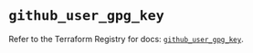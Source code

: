 # `github_user_gpg_key`

Refer to the Terraform Registry for docs: [`github_user_gpg_key`](https://registry.terraform.io/providers/integrations/github/6.6.0/docs/resources/user_gpg_key).
